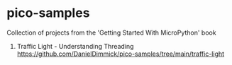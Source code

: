 # pico-samples
Collection of projects from the 'Getting Started With MicroPython' book

1) Traffic Light - Understanding Threading https://github.com/DanielDimmick/pico-samples/tree/main/traffic-light
